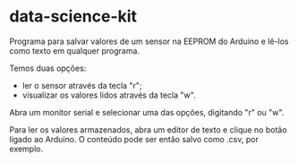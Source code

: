 # data-science-kit
Programa para salvar valores de um sensor na EEPROM do Arduino e lê-los como texto em qualquer programa.

Temos duas opções:
* ler o sensor através da tecla "r";
* visualizar os valores lidos através da tecla "w".

Abra um monitor serial e selecionar uma das opções, digitando "r" ou "w".

Para ler os valores armazenados, abra um editor de texto e clique no botão ligado ao Arduino. O conteúdo pode ser então salvo como .csv, por exemplo.
